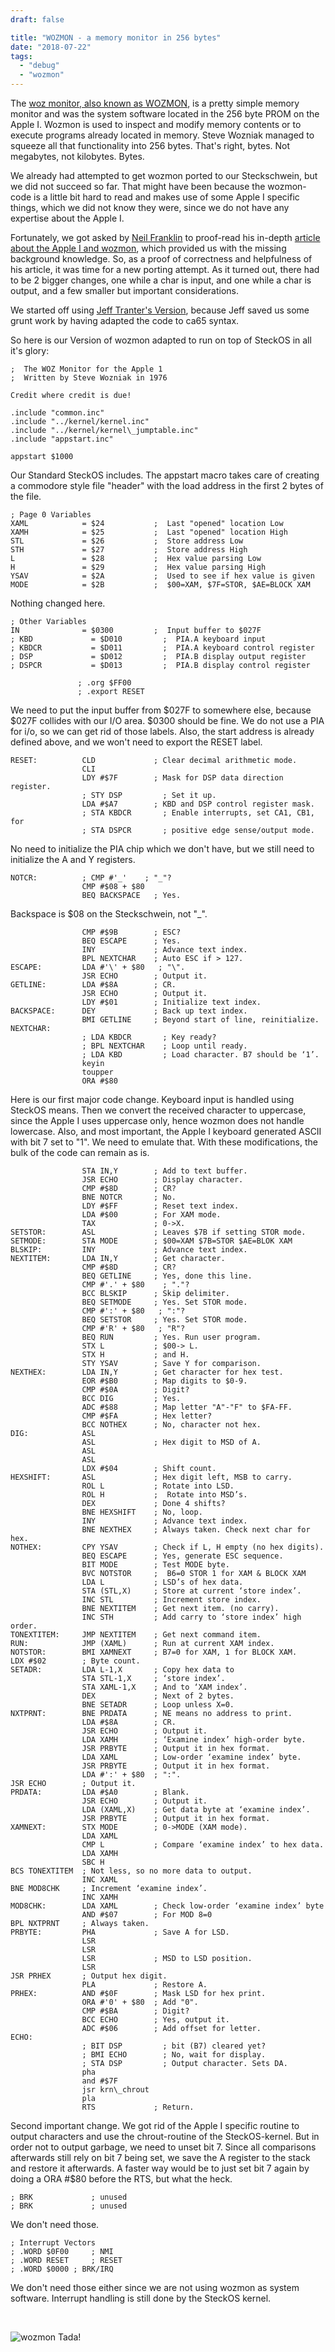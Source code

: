 ```yaml
---
draft: false

title: "WOZMON - a memory monitor in 256 bytes"
date: "2018-07-22"
tags: 
  - "debug"
  - "wozmon"
---
```


The [woz monitor, also known as WOZMON](https://www.sbprojects.net/projects/apple1/wozmon.php), is a pretty simple memory monitor and was the system software located in the 256 byte PROM on the Apple I. Wozmon is used to inspect and modify memory contents or to execute programs already located in memory. Steve Wozniak managed to squeeze all that functionality into 256 bytes. That's right, bytes. Not megabytes, not kilobytes. Bytes.

We already had attempted to get wozmon ported to our Steckschwein, but we did not succeed so far. That might have been because the wozmon-code is a little bit hard to read and makes use of some Apple I specific things, which we did not know they were, since we do not have any expertise about the Apple I.

Fortunately, we got asked by [Neil Franklin](http://neil.franklin.ch) to proof-read his in-depth [article about the Apple I and wozmon](http://neil.franklin.ch/Info_Texts/Apple_1_Hardware_und_Software.html), which provided us with the missing background knowledge. So, as a proof of correctness and helpfulness of his article, it was time for a new porting attempt. As it turned out, there had to be 2 bigger changes, one while a char is input, and one while a char is output, and a few smaller but important considerations.

We started off using [Jeff Tranter's Version](https://github.com/jefftranter/6502/tree/master/asm/wozmon), because Jeff saved us some grunt work by having adapted the code to ca65 syntax.

So here is our Version of wozmon adapted to run on top of SteckOS in all it's glory:

```
;  The WOZ Monitor for the Apple 1
;  Written by Steve Wozniak in 1976

Credit where credit is due!

.include "common.inc"
.include "../kernel/kernel.inc"
.include "../kernel/kernel\_jumptable.inc"
.include "appstart.inc"

appstart $1000
```

Our Standard SteckOS includes. The appstart macro takes care of creating a commodore style file "header" with the load address in the first 2 bytes of the file.

```
; Page 0 Variables
XAML            = $24           ;  Last "opened" location Low
XAMH            = $25           ;  Last "opened" location High
STL             = $26           ;  Store address Low
STH             = $27           ;  Store address High
L               = $28           ;  Hex value parsing Low
H               = $29           ;  Hex value parsing High
YSAV            = $2A           ;  Used to see if hex value is given
MODE            = $2B           ;  $00=XAM, $7F=STOR, $AE=BLOCK XAM
```

Nothing changed here.

```
; Other Variables
IN              = $0300         ;  Input buffer to $027F
; KBD             = $D010         ;  PIA.A keyboard input
; KBDCR           = $D011         ;  PIA.A keyboard control register
; DSP             = $D012         ;  PIA.B display output register
; DSPCR           = $D013         ;  PIA.B display control register

               ; .org $FF00
               ; .export RESET
```

We need to put the input buffer from $027F to somewhere else, because $027F collides with our I/O area. $0300 should be fine. We do not use a PIA for i/o, so we can get rid of those labels. Also, the start address is already defined above, and we won't need to export the RESET label.

```
RESET:          CLD             ; Clear decimal arithmetic mode.
                CLI
                LDY #$7F        ; Mask for DSP data direction register.
                ; STY DSP         ; Set it up.
                LDA #$A7        ; KBD and DSP control register mask.
                ; STA KBDCR       ; Enable interrupts, set CA1, CB1, for
                ; STA DSPCR       ; positive edge sense/output mode.

```

No need to initialize the PIA chip which we don't have, but we still need to initialize the A and Y registers.

```
NOTCR:          ; CMP #'_'    ; "_"?
                CMP #$08 + $80
                BEQ BACKSPACE   ; Yes.
```

Backspace is $08 on the Steckschwein, not "_".

```
                CMP #$9B        ; ESC?
                BEQ ESCAPE      ; Yes.
                INY             ; Advance text index.
                BPL NEXTCHAR    ; Auto ESC if > 127.
ESCAPE:         LDA #'\' + $80   ; "\".
                JSR ECHO        ; Output it.
GETLINE:        LDA #$8A        ; CR.
                JSR ECHO        ; Output it.
                LDY #$01        ; Initialize text index.
BACKSPACE:      DEY             ; Back up text index.
                BMI GETLINE     ; Beyond start of line, reinitialize.
NEXTCHAR:
                ; LDA KBDCR       ; Key ready?
                ; BPL NEXTCHAR    ; Loop until ready.
                ; LDA KBD         ; Load character. B7 should be ‘1’.
                keyin
                toupper
                ORA #$80
```

Here is our first major code change. Keyboard input is handled using SteckOS means. Then we convert the received character to uppercase, since the Apple I uses uppercase only, hence wozmon does not handle lowercase. Also, and most important, the Apple I keyboard generated ASCII with bit 7 set to "1". We need to emulate that. With these modifications, the bulk of the code can remain as is.

```
                STA IN,Y        ; Add to text buffer.
                JSR ECHO        ; Display character.
                CMP #$8D        ; CR?
                BNE NOTCR       ; No.
                LDY #$FF        ; Reset text index.
                LDA #$00        ; For XAM mode.
                TAX             ; 0->X.
SETSTOR:        ASL             ; Leaves $7B if setting STOR mode.
SETMODE:        STA MODE        ; $00=XAM $7B=STOR $AE=BLOK XAM
BLSKIP:         INY             ; Advance text index.
NEXTITEM:       LDA IN,Y        ; Get character.
                CMP #$8D        ; CR?
                BEQ GETLINE     ; Yes, done this line.
                CMP #'.' + $80    ; "."?
                BCC BLSKIP      ; Skip delimiter.
                BEQ SETMODE     ; Yes. Set STOR mode.
                CMP #':' + $80   ; ":"?
                BEQ SETSTOR     ; Yes. Set STOR mode.
                CMP #'R' + $80   ; "R"?
                BEQ RUN         ; Yes. Run user program.
                STX L           ; $00-> L.
                STX H           ; and H.
                STY YSAV        ; Save Y for comparison.
NEXTHEX:        LDA IN,Y        ; Get character for hex test.
                EOR #$B0        ; Map digits to $0-9.
                CMP #$0A        ; Digit?
                BCC DIG         ; Yes.
                ADC #$88        ; Map letter "A"-"F" to $FA-FF.
                CMP #$FA        ; Hex letter?
                BCC NOTHEX      ; No, character not hex.
DIG:            ASL
                ASL             ; Hex digit to MSD of A.
                ASL
                ASL
                LDX #$04        ; Shift count.
HEXSHIFT:       ASL             ; Hex digit left, MSB to carry.
                ROL L           ; Rotate into LSD.
                ROL H           ;  Rotate into MSD’s.
                DEX             ; Done 4 shifts?
                BNE HEXSHIFT    ; No, loop.
                INY             ; Advance text index.
                BNE NEXTHEX     ; Always taken. Check next char for hex.
NOTHEX:         CPY YSAV        ; Check if L, H empty (no hex digits).
                BEQ ESCAPE      ; Yes, generate ESC sequence.
                BIT MODE        ; Test MODE byte.
                BVC NOTSTOR     ;  B6=0 STOR 1 for XAM & BLOCK XAM
                LDA L           ; LSD’s of hex data.
                STA (STL,X)     ; Store at current ‘store index’.
                INC STL         ; Increment store index.
                BNE NEXTITEM    ; Get next item. (no carry).
                INC STH         ; Add carry to ‘store index’ high order.
TONEXTITEM:     JMP NEXTITEM    ; Get next command item.
RUN:            JMP (XAML)      ; Run at current XAM index.
NOTSTOR:        BMI XAMNEXT     ; B7=0 for XAM, 1 for BLOCK XAM.
LDX #$02        ; Byte count.
SETADR:         LDA L-1,X       ; Copy hex data to
                STA STL-1,X     ; ‘store index’.
                STA XAML-1,X    ; And to ‘XAM index’.
                DEX             ; Next of 2 bytes.
                BNE SETADR      ; Loop unless X=0.
NXTPRNT:        BNE PRDATA      ; NE means no address to print.
                LDA #$8A        ; CR.
                JSR ECHO        ; Output it.
                LDA XAMH        ; ‘Examine index’ high-order byte.
                JSR PRBYTE      ; Output it in hex format.
                LDA XAML        ; Low-order ‘examine index’ byte.
                JSR PRBYTE      ; Output it in hex format.
                LDA #':' + $80  ; ":".
JSR ECHO        ; Output it.
PRDATA:         LDA #$A0        ; Blank.
                JSR ECHO        ; Output it.
                LDA (XAML,X)    ; Get data byte at ‘examine index’.
                JSR PRBYTE      ; Output it in hex format.
XAMNEXT:        STX MODE        ; 0->MODE (XAM mode).
                LDA XAML
                CMP L           ; Compare ‘examine index’ to hex data.
                LDA XAMH
                SBC H
BCS TONEXTITEM  ; Not less, so no more data to output.
                INC XAML
BNE MOD8CHK     ; Increment ‘examine index’.
                INC XAMH
MOD8CHK:        LDA XAML        ; Check low-order ‘examine index’ byte
                AND #$07        ; For MOD 8=0
BPL NXTPRNT     ; Always taken.
PRBYTE:         PHA             ; Save A for LSD.
                LSR
                LSR
                LSR             ; MSD to LSD position.
                LSR
JSR PRHEX       ; Output hex digit.
                PLA             ; Restore A.
PRHEX:          AND #$0F        ; Mask LSD for hex print.
                ORA #'0' + $80  ; Add "0".
                CMP #$BA        ; Digit?
                BCC ECHO        ; Yes, output it.
                ADC #$06        ; Add offset for letter.
ECHO:
                ; BIT DSP         ; bit (B7) cleared yet?
                ; BMI ECHO        ; No, wait for display.
                ; STA DSP         ; Output character. Sets DA.
                pha
                and #$7F
                jsr krn\_chrout
                pla
                RTS             ; Return.
```

Second important change. We got rid of the Apple I specific routine to output characters and use the chrout-routine of the SteckOS-kernel. But in order not to output garbage, we need to unset bit 7. Since all comparisons afterwards still rely on bit 7 being set, we save the A register to the stack and restore it afterwards. A faster way would be to just set bit 7 again by doing a ORA #$80 before the RTS, but what the heck.

```
; BRK             ; unused
; BRK             ; unused
```

We don't need those.

```
; Interrupt Vectors
; .WORD $0F00     ; NMI
; .WORD RESET     ; RESET
; .WORD $0000 ; BRK/IRQ
```

We don't need those either since we are not using wozmon as system software. Interrupt handling is still done by the SteckOS kernel.

 

![wozmon](images/wozmon.jpg) Tada!
